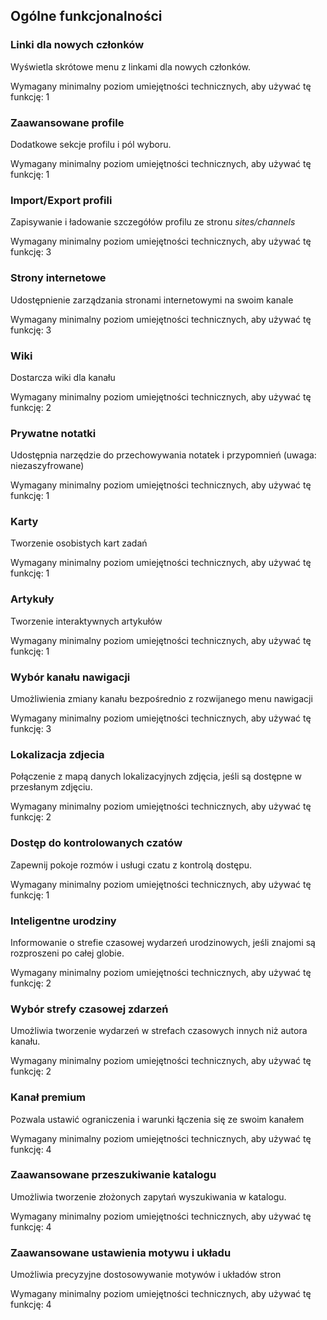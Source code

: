 ## Ogólne funkcjonalności


### Linki dla nowych członków

Wyświetla skrótowe menu z linkami dla nowych członków.
<!-- TODO: full description for New Member Links -->

Wymagany minimalny poziom umiejętności technicznych, aby używać tę funkcję: 1


### Zaawansowane profile

Dodatkowe sekcje profilu i pól wyboru.
<!-- TODO: full description for Advanced Profiles -->

Wymagany minimalny poziom umiejętności technicznych, aby używać tę funkcję: 1


### Import/Export profili

Zapisywanie i ładowanie szczegółów profilu ze stronu *sites/channels*
<!-- TODO: full description for Profile Import/Export -->

Wymagany minimalny poziom umiejętności technicznych, aby używać tę funkcję: 3


### Strony internetowe

Udostępnienie zarządzania stronami internetowymi na swoim kanale
<!-- TODO: full description for Web Pages -->

Wymagany minimalny poziom umiejętności technicznych, aby używać tę funkcję: 3


### Wiki

Dostarcza wiki dla kanału
<!-- TODO: full description for Wiki -->

Wymagany minimalny poziom umiejętności technicznych, aby używać tę funkcję: 2


### Prywatne notatki

Udostępnia narzędzie do przechowywania notatek i przypomnień (uwaga: niezaszyfrowane)
<!-- TODO: full description for Private Notes -->

Wymagany minimalny poziom umiejętności technicznych, aby używać tę funkcję: 1


### Karty

Tworzenie osobistych kart zadań
<!-- TODO: full description for Cards -->

Wymagany minimalny poziom umiejętności technicznych, aby używać tę funkcję: 1


### Artykuły

Tworzenie interaktywnych artykułów
<!-- TODO: full description for Articles -->

Wymagany minimalny poziom umiejętności technicznych, aby używać tę funkcję: 1


### Wybór kanału nawigacji

Umożliwienia zmiany kanału bezpośrednio z rozwijanego menu nawigacji
<!-- TODO: full description for Navigation Channel Select -->

Wymagany minimalny poziom umiejętności technicznych, aby używać tę funkcję: 3


### Lokalizacja zdjecia

Połączenie z mapą danych lokalizacyjnych zdjęcia, jeśli są dostępne w przesłanym zdjęciu.
<!-- TODO: full description for Photo Location -->

Wymagany minimalny poziom umiejętności technicznych, aby używać tę funkcję: 2


### Dostęp do kontrolowanych czatów

Zapewnij pokoje rozmów i usługi czatu z kontrolą dostępu.
<!-- TODO: full description for Access Controlled Chatrooms -->

Wymagany minimalny poziom umiejętności technicznych, aby używać tę funkcję: 1


### Inteligentne urodziny

Informowanie o strefie czasowej wydarzeń urodzinowych, jeśli znajomi są rozproszeni po całej globie.
<!-- TODO: full description for Smart Birthdays -->

Wymagany minimalny poziom umiejętności technicznych, aby używać tę funkcję: 2


### Wybór strefy czasowej zdarzeń

Umożliwia tworzenie wydarzeń w strefach czasowych innych niż autora kanału.
<!-- TODO: full description for Event Timezone Selection -->

Wymagany minimalny poziom umiejętności technicznych, aby używać tę funkcję: 2


### Kanał premium

Pozwala ustawić ograniczenia i warunki łączenia się ze swoim kanałem
<!-- TODO: full description for Premium Channel -->

Wymagany minimalny poziom umiejętności technicznych, aby używać tę funkcję: 4


### Zaawansowane przeszukiwanie katalogu

Umożliwia tworzenie złożonych zapytań wyszukiwania w katalogu.
<!-- TODO: full description for Advanced Directory Search -->

Wymagany minimalny poziom umiejętności technicznych, aby używać tę funkcję: 4


### Zaawansowane ustawienia motywu i układu

Umożliwia precyzyjne dostosowywanie motywów i układów stron
<!-- TODO: full description for Advanced Theme and Layout Settings -->

Wymagany minimalny poziom umiejętności technicznych, aby używać tę funkcję: 4
